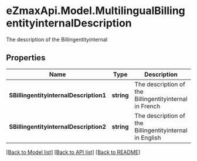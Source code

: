 # eZmaxApi.Model.MultilingualBillingentityinternalDescription
The description of the Billingentityinternal

## Properties

Name | Type | Description | Notes
------------ | ------------- | ------------- | -------------
**SBillingentityinternalDescription1** | **string** | The description of the Billingentityinternal in French | [optional] 
**SBillingentityinternalDescription2** | **string** | The description of the Billingentityinternal in English | [optional] 

[[Back to Model list]](../README.md#documentation-for-models) [[Back to API list]](../README.md#documentation-for-api-endpoints) [[Back to README]](../README.md)

